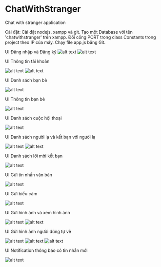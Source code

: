 # ChatWithStranger
Chat with stranger application

Cài đặt: Cài đặt nodejs, xampp và git. Tạo một Database với tên 'chatwithstranger' trên xampp. Đổi cổng PORT trong class Constants trong project theo IP của máy. Chạy file app.js băng Git.


UI Đăng nhập và Đăng ký
![alt text](https://github.com/quangtrungkhmt4/ChatWithStranger/blob/master/Screen/login.png)
![alt text](https://github.com/quangtrungkhmt4/ChatWithStranger/blob/master/Screen/register.png)

UI Thông tin tài khoản 

![alt text](https://github.com/quangtrungkhmt4/ChatWithStranger/blob/master/Screen/info.png)
![alt text](https://github.com/quangtrungkhmt4/ChatWithStranger/blob/master/Screen/infoandlogout.png)

UI Danh sách bạn bè

![alt text](https://github.com/quangtrungkhmt4/ChatWithStranger/blob/master/Screen/friends.png)

UI Thông tin bạn bè

![alt text](https://github.com/quangtrungkhmt4/ChatWithStranger/blob/master/Screen/infofriend.png)

UI Danh sách cuộc hội thoại

![alt text](https://github.com/quangtrungkhmt4/ChatWithStranger/blob/master/Screen/conversation.png)

UI Danh sách người lạ và kết bạn với người lạ

![alt text](https://github.com/quangtrungkhmt4/ChatWithStranger/blob/master/Screen/liststranger.png)
![alt text](https://github.com/quangtrungkhmt4/ChatWithStranger/blob/master/Screen/addfriend.png)

UI Danh sách lời mời kết bạn

![alt text](https://github.com/quangtrungkhmt4/ChatWithStranger/blob/master/Screen/requestaddfriend.png)

UI Gửi tin nhắn văn bản

![alt text](https://github.com/quangtrungkhmt4/ChatWithStranger/blob/master/Screen/sendtext.png)

UI Gửi biểu cảm

![alt text](https://github.com/quangtrungkhmt4/ChatWithStranger/blob/master/Screen/sendemotion.png)

UI Gửi hình ảnh và xem hình ảnh

![alt text](https://github.com/quangtrungkhmt4/ChatWithStranger/blob/master/Screen/sendimage.png)
![alt text](https://github.com/quangtrungkhmt4/ChatWithStranger/blob/master/Screen/showimage.png)

UI Gửi hình ảnh người dùng tự vẽ

![alt text](https://github.com/quangtrungkhmt4/ChatWithStranger/blob/master/Screen/sendimageuserdraw.png)
![alt text](https://github.com/quangtrungkhmt4/ChatWithStranger/blob/master/Screen/sendimageuserdraw1.png)
![alt text](https://github.com/quangtrungkhmt4/ChatWithStranger/blob/master/Screen/showimage1.png)

UI Notification thông báo có tin nhắn mới

![alt text](https://github.com/quangtrungkhmt4/ChatWithStranger/blob/master/Screen/noti.PNG)